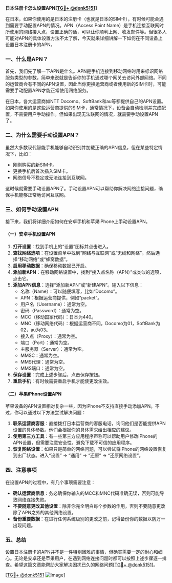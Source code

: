 **日本注册卡怎么设置APN[[TG💪+ @donk5151](https://t.me/s/donk5151)]**

在日本，如果你使用的是日本的注册卡（也就是日本的SIM卡），有时候可能会遇到需要手动配置APN的情况。APN（Access Point Name）是手机连接互联网时所使用的网络接入点，设置正确的话，可以让你顺利上网、收发邮件等。但很多人可能对APN的具体设置方法不太了解，今天就来详细讲解一下如何在不同设备上设置日本注册卡的APN。

### 一、什么是APN？

首先，我们先了解一下APN是什么。APN是手机连接到移动网络时用来标识网络服务类型的参数，简单来说就是告诉你的手机通过哪个网关去访问外部网络。不同的运营商会有不同的APN设置，因此当你更换运营商或者使用新的SIM卡时，可能需要手动配置APN才能正常使用网络服务。

在日本，各大运营商如NTT Docomo、SoftBank和au等都提供自己的APN设置。如果你使用的是这些运营商提供的SIM卡，通常情况下，设备会自动检测并完成配置，不需要用户手动操作。但如果出现无法联网的情况，就需要手动设置APN了。

### 二、为什么需要手动设置APN？

虽然大多数现代智能手机能够自动识别并加载正确的APN信息，但在某些特定情况下，比如：

- 刚刚购买的新SIM卡。
- 更换手机后首次插入SIM卡。
- 网络信号不稳定或无法连接到互联网。

这时候就需要手动设置APN了。手动设置APN可以帮助你解决网络连接问题，确保手机能够正常地访问互联网。

### 三、如何手动设置APN

接下来，我们将详细介绍如何在安卓手机和苹果iPhone上手动设置APN。

#### （一）安卓手机设置APN

1. **打开设置**：找到手机上的“设置”图标并点击进入。
2. **查找网络选项**：在设置菜单中找到“网络与互联网”或“无线和网络”，然后选择“移动网络”或“蜂窝数据”。
3. **启用移动数据**：确保移动数据已开启。
4. **添加新APN**：在移动网络设置中，找到“接入点名称（APN）”或类似的选项，点击它。
5. **添加APN信息**：选择“添加新APN”或“新建APN”。输入以下信息：
   - 名称（Name）：可以随便填写，比如“Docomo”。
   - APN：根据运营商提供，例如“packet”。
   - 用户名（Username）：通常为空。
   - 密码（Password）：通常为空。
   - MCC（移动国家代码）：日本为440。
   - MNC（移动网络代码）：根据运营商不同，Docomo为01，SoftBank为02，au为03。
   - 接入点（Proxy）：通常为空。
   - 端口（Port）：通常为空。
   - 主服务器（Server）：通常为空。
   - MMSC：通常为空。
   - MMS代理：通常为空。
   - MMS端口：通常为空。
6. **保存设置**：完成上述步骤后，点击保存按钮。
7. **重启手机**：有时候需要重启手机才能使更改生效。

#### （二）苹果iPhone设置APN

苹果设备的APN设置相对复杂一些，因为iPhone不支持直接手动添加APN。不过，你可以通过以下方法尝试解决问题：

1. **联系运营商客服**：直接拨打日本运营商的客服电话，询问他们是否能提供APN设置的具体参数。他们会根据你的具体需求给出相应的建议。
2. **使用第三方工具**：有一些第三方应用程序声称可以帮助用户修改iPhone的APN设置，但需要注意安全性，避免下载不可信的应用程序。
3. **恢复网络设置**：如果只是简单的网络问题，可以尝试将iPhone的网络设置恢复到出厂状态。进入“设置” -> “通用” -> “还原” -> “还原网络设置”。

### 四、注意事项

在设置APN的过程中，有几个事项需要注意：

- **确认运营商信息**：务必确保你输入的MCC和MNC代码准确无误，否则可能导致网络连接失败。
- **不要随意更改其他设置**：除非你完全明白每个参数的作用，否则不要随意更改除了APN之外的其他网络设置。
- **备份重要数据**：在进行任何系统级别的更改之前，记得备份你的数据以防万一出现问题。

### 五、总结

设置日本注册卡的APN并不是一件特别困难的事情，但确实需要一定的耐心和细心。无论是安卓还是苹果用户，在遇到网络连接问题时都可以按照上述步骤逐一排查。希望这篇文章能帮助大家解决困扰已久的网络问题[[TG💪+ @donk5151](https://t.me/s/donk5151)]。

[[TG💪+ @donk5151](https://t.me/s/donk5151) ![Image](https://i.postimg.cc/rwNCRYN7/Snipaste-2025-04-30-17-27-05.png)]